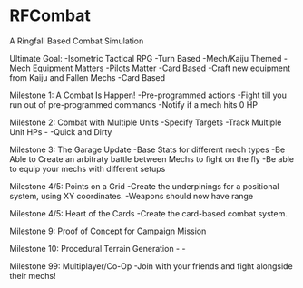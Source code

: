 # RFCombat
A Ringfall Based Combat Simulation

Ultimate Goal:
    -Isometric Tactical RPG
    -Turn Based
    -Mech/Kaiju Themed
        -Mech Equipment Matters
        -Pilots Matter
        -Card Based
    -Craft new equipment from Kaiju and Fallen Mechs
    -Card Based 

Milestone 1: A Combat Is Happen!
    -Pre-programmed actions
    -Fight till you run out of pre-programmed commands
    -Notify if a mech hits 0 HP

Milestone 2: Combat with Multiple Units
    -Specify Targets
    -Track Multiple Unit HPs
    -
    -Quick and Dirty 


Milestone 3: The Garage Update
    -Base Stats for different mech types
    -Be Able to Create an arbitraty battle between Mechs to fight on the fly
    -Be able to equip your mechs with different setups

Milestone 4/5: Points on a Grid
    -Create the underpinings for a positional system, using XY coordinates.
    -Weapons should now have range

Milestone 4/5: Heart of the Cards
    -Create the card-based combat system.



Milestone 9: Proof of Concept for Campaign Mission

Milestone 10: Procedural Terrain Generation
    -
    -

Milestone 99: Multiplayer/Co-Op
    -Join with your friends and fight alongside their mechs!
